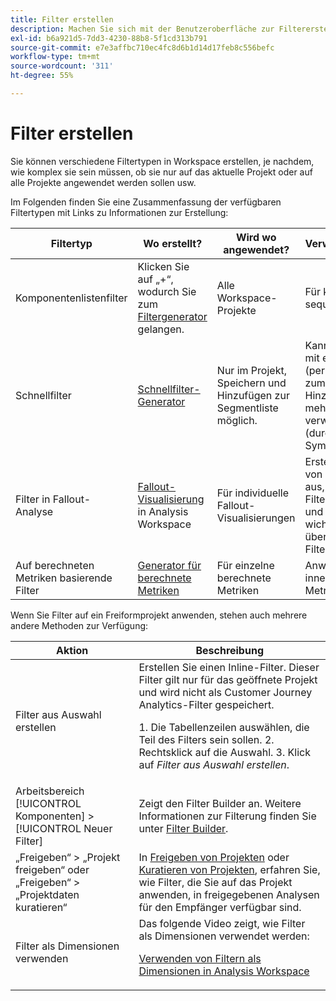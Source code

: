 ```yaml
---
title: Filter erstellen
description: Machen Sie sich mit der Benutzeroberfläche zur Filtererstellung vertraut.
exl-id: b6a921d5-7dd3-4230-88b8-5f1cd313b791
source-git-commit: e7e3affbc710ec4fc8d6b1d14d17feb8c556befc
workflow-type: tm+mt
source-wordcount: '311'
ht-degree: 55%

---
```


# Filter erstellen

Sie können verschiedene Filtertypen in Workspace erstellen, je nachdem, wie komplex sie sein müssen, ob sie nur auf das aktuelle Projekt oder auf alle Projekte angewendet werden sollen usw.

Im Folgenden finden Sie eine Zusammenfassung der verfügbaren Filtertypen mit Links zu Informationen zur Erstellung:

| Filtertyp | Wo erstellt? | Wird wo angewendet? | Verwendungsbereiche |
| --- | --- | --- | --- |
| Komponentenlistenfilter | Klicken Sie auf „+“, wodurch Sie zum [Filtergenerator](/help/components/filters/filter-builder.md) gelangen. | Alle Workspace-Projekte | Für komplexere Filter, sequenzielle Filter |
| Schnellfilter | [Schnellfilter-Generator](/help/components/filters/quick-filters.md) | Nur im Projekt, Speichern und Hinzufügen zur Segmentliste möglich. | Kann für Ad-hoc-Filter mit einzelnen Regeln (per Drag &amp; Drop) oder zum Hinzufügen/Bearbeiten mehrerer Regeln verwendet werden (durch Klicken auf das Symbol Filter ) |
| Filter in Fallout-Analyse | [Fallout-Visualisierung](/help/analysis-workspace/visualizations/fallout/compare-segments-fallout.md) in Analysis Workspace | Für individuelle Fallout-Visualisierungen | Erstellen von Filtern von einem Touchpoint aus, Hinzufügen von Filtern als Touchpoint und Vergleichen wichtiger Workflows über verschiedene Filter hinweg. |
| Auf berechneten Metriken basierende Filter | [Generator für berechnete Metriken](/help/components/calc-metrics/cm-workflow/metrics-with-segments.md) | Für einzelne berechnete Metriken | Anwenden von Filtern innerhalb Ihrer Metrikdefinition |

Wenn Sie Filter auf ein Freiformprojekt anwenden, stehen auch mehrere andere Methoden zur Verfügung:

| Aktion | Beschreibung |
| --- | --- |
| Filter aus Auswahl erstellen | Erstellen Sie einen Inline-Filter. Dieser Filter gilt nur für das geöffnete Projekt und wird nicht als Customer Journey Analytics-Filter gespeichert.<p> 1. Die Tabellenzeilen auswählen, die Teil des Filters sein sollen. 2. Rechtsklick auf die Auswahl.  3. Klick auf *Filter aus Auswahl erstellen*. |
| Arbeitsbereich [!UICONTROL Komponenten] > [!UICONTROL Neuer Filter] | Zeigt den Filter Builder an. Weitere Informationen zur Filterung finden Sie unter [Filter Builder](/help/components/filters/filter-builder.md). |
| „Freigeben“ > „Projekt freigeben“ oder „Freigeben“ > „Projektdaten kuratieren“ | In [Freigeben von Projekten](/help/analysis-workspace/curate-share/share-projects.md) oder [Kuratieren von Projekten](/help/analysis-workspace/curate-share/curate.md), erfahren Sie, wie Filter, die Sie auf das Projekt anwenden, in freigegebenen Analysen für den Empfänger verfügbar sind. |
| Filter als Dimensionen verwenden | Das folgende Video zeigt, wie Filter als Dimensionen verwendet werden:  <p>[Verwenden von Filtern als Dimensionen in Analysis Workspace](https://experienceleague.adobe.com/docs/customer-journey-analytics-learn/tutorials/components/filters/use-filters-as-dimensions.html?lang=de)</p> |

